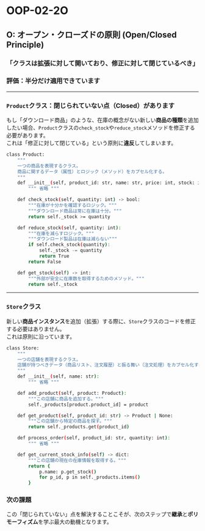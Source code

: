 # OOP-02-2O

## O: オープン・クローズドの原則 (Open/Closed Principle)

### 「クラスは拡張に対して開いており、修正に対して閉じているべき」

### 評価：半分だけ適用できています

---

### `Product`クラス：閉じられていない点（Closed）があります

もし「ダウンロード商品」のような、在庫の概念がない新しい**商品の種類**を追加したい場合、`Product`クラスの`check_stock`や`reduce_stock`メソッドを修正する必要があります。<br>
これは「修正に対して閉じている」という原則に**違反**してしまいます。

```bash
class Product:
    """
    一つの商品を表現するクラス。
    商品に関するデータ（属性）とロジック（メソッド）をカプセル化する。
    """
    def __init__(self, product_id: str, name: str, price: int, stock: int):
        """ 省略 """

    def check_stock(self, quantity: int) -> bool:
        """在庫が十分かを確認するロジック。"""
        """ダウンロード商品は常に在庫は十分。"""
        return self._stock >= quantity

    def reduce_stock(self, quantity: int):
        """在庫を減らすロジック。"""
        """ダウンロード製品は在庫は減らない"""
        if self.check_stock(quantity):
            self._stock -= quantity
            return True
        return False

    def get_stock(self) -> int:
        """外部が安全に在庫数を取得するためのメソッド。"""
        return self._stock

```

---

### `Store`クラス

新しい**商品インスタンス**を追加（拡張）する際に、`Store`クラスのコードを修正する必要はありません。<br>
これは原則に沿っています。

```bash
class Store:
    """
    一つの店舗を表現するクラス。
    店舗が持つべきデータ（商品リスト、注文履歴）と振る舞い（注文処理）をカプセル化する。
    """
    def __init__(self, name: str):
        """ 省略 """

    def add_product(self, product: Product):
        """この店舗に商品を追加する。"""
        self._products[product.product_id] = product

    def get_product(self, product_id: str) -> Product | None:
        """この店舗から特定の商品を探す。"""
        return self._products.get(product_id)

    def process_order(self, product_id: str, quantity: int):
        """ 省略 """

    def get_current_stock_info(self) -> dict:
        """この店舗の現在の在庫情報を取得する。"""
        return {
            p.name: p.get_stock()
            for p_id, p in self._products.items()
        }

```

### **次の課題**<br>

この「閉じられていない」点を解決することこそが、次のステップで**継承**と**ポリモーフィズム**を学ぶ最大の動機となります。